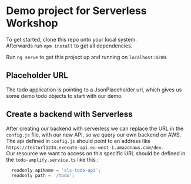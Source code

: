 # Demo project for Serverless Workshop

To get started, clone this repo onto your local system.   
Afterwards run `npm install` to get all dependencies.  

Run `ng serve` to get this project up and running on `localhost:4200`.

## Placeholder URL
The todo application is pointing to a JsonPlaceholder url, which gives us some demo todo objects to start with our demo.  

## Create a backend with Serverless
After creating our backend with serverless we can replace the URL in the `config.js` file, with our new API, so we query our own backend on AWS.  
The api defined in `config.js` should point to an address like `https://testurl1234.execute-api.eu-west-1.amazonaws.com/dev`.  
Our resource we want to access on this specific URL should be defined in the `todo-amplify.service.ts` like this :
``` javascript
  readonly apiName = 'sls-todo-api';
  readonly path = '/todo';
```

